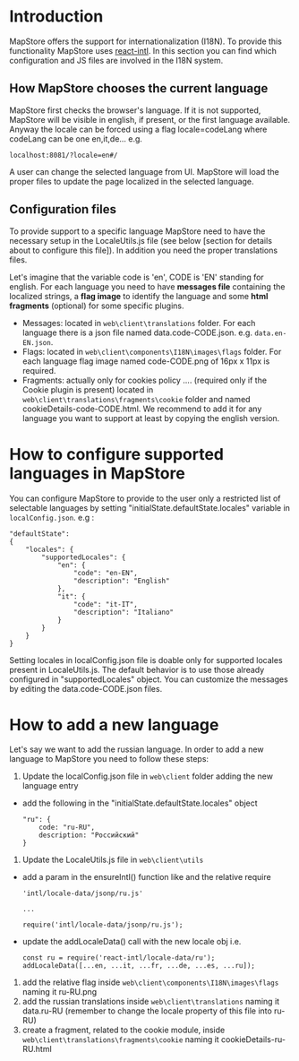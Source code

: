 # Introduction
MapStore offers the support for internationalization (I18N). To provide this functionality MapStore uses [react-intl](https://github.com/yahoo/react-intl).
In this section you can find which configuration and JS files are involved in the I18N system.

## How MapStore chooses the current language
MapStore first checks the browser's language. If it is not supported, MapStore will be visible in english, if present, or the first language available.
Anyway the locale can be forced using a flag locale=codeLang where codeLang can be one en,it,de...
e.g.
```
localhost:8081/?locale=en#/
```
A user can change the selected language from UI. MapStore will load the proper files to update the page localized in the selected language.

## Configuration files
To provide support to a specific language MapStore need to have the necessary setup in the LocaleUtils.js file (see below [section for details about to configure this file]).
In addition you need the proper translations files.

Let's imagine that the variable code is 'en', CODE is 'EN' standing for english. For each language you need to have **messages file** containing the localized strings, a **flag image** to identify the language and some **html fragments** (optional) for some specific plugins.
 - Messages: located in `web\client\translations` folder. For each language there is a json file named data.code-CODE.json. e.g. `data.en-EN.json`.
 - Flags: located in `web\client\components\I18N\images\flags` folder. For each language flag image named code-CODE.png of 16px x 11px is required.
 - Fragments: actually only for cookies policy ....  (required only if the Cookie plugin is present) located in `web\client\translations\fragments\cookie` folder and named cookieDetails-code-CODE.html. We recommend to add it for any language you want to support at least by copying the english version.

# How to configure supported languages in MapStore
You can configure MapStore to provide to the user only a restricted list of selectable languages by setting "initialState.defaultState.locales" variable in `localConfig.json`. e.g :
```
"defaultState":
{
    "locales": {
        "supportedLocales": {
            "en": {
                "code": "en-EN",
                "description": "English"
            },
            "it": {
                "code": "it-IT",
                "description": "Italiano"
            }
        }
    }
}
```
Setting locales in localConfig.json file is doable only for supported locales present in LocaleUtils.js.
The default behavior is to use those already configured in "supportedLocales" object.
You can customize the messages by editing the data.code-CODE.json files.

# How to add a new language
Let's say we want to add the russian language.
In order to add a new language to MapStore you need to follow these steps:

1. Update the localConfig.json file in `web\client` folder adding the new language entry
 - add the following in the "initialState.defaultState.locales" object
    ```
    "ru": {
        code: "ru-RU",
        description: "Pоссийский"
    }
    ```
1. Update the LocaleUtils.js file in `web\client\utils`
  - add a param in the ensureIntl() function like and the relative require
    ```
    'intl/locale-data/jsonp/ru.js'

    ...

    require('intl/locale-data/jsonp/ru.js');
    ```
  - update the addLocaleData() call with the new locale obj i.e.
    ```
    const ru = require('react-intl/locale-data/ru');
    addLocaleData([...en, ...it, ...fr, ...de, ...es, ...ru]);
    ```
1. add the relative flag inside `web\client\components\I18N\images\flags` naming it ru-RU.png
1. add the russian translations inside `web\client\translations` naming it data.ru-RU (remember to change the locale property of this file into ru-RU)
1. create a fragment, related to the cookie module, inside `web\client\translations\fragments\cookie` naming it cookieDetails-ru-RU.html
